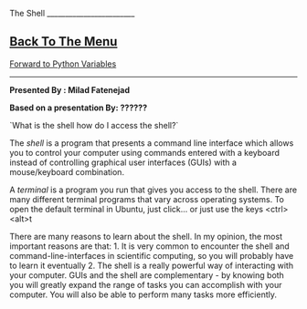 The Shell \_\_\_\_\_\_\_\_\_\_\_\_\_\_\_\_\_\_\_\_\_\_\_\_

[Back To The Menu](http://github.com/thehackerwithin/UofCSCBC2012/)
-
[Forward to Python Variables](http://github.com/thehackerwithin/UofCSCBC2012/tree/master/2a-PythonVariables/)


* * * * *

**Presented By : Milad Fatenejad**

**Based on a presentation By: ??????**

\`What is the shell how do I access the shell?\`

The *shell* is a program that presents a command line interface
which allows you to control your computer using commands entered
with a keyboard instead of controlling graphical user interfaces
(GUIs) with a mouse/keyboard combination.

A *terminal* is a program you run that gives you access to the
shell. There are many different terminal programs that vary across
operating systems. To open the default terminal in Ubuntu, just
click... or just use the keys <ctrl\><alt\>t

There are many reasons to learn about the shell. In my opinion, the
most important reasons are that: 1. It is very common to encounter
the shell and command-line-interfaces in scientific computing, so
you will probably have to learn it eventually 2. The shell is a
really powerful way of interacting with your computer. GUIs and the
shell are complementary - by knowing both you will greatly expand
the range of tasks you can accomplish with your computer. You will
also be able to perform many tasks more efficiently.



